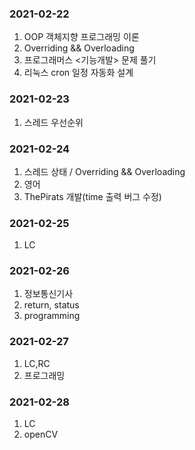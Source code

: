 ### 2021-02-22 
1. OOP 객체지향 프로그래밍 이론
2. Overriding && Overloading 
3. 프로그래머스 <기능개발> 문제 풀기
4. 리눅스 cron 일정 자동화 설계


### 2021-02-23 
1. 스레드 우선순위

### 2021-02-24
1. 스레드 상태 / Overriding && Overloading
2. 영어
3. ThePirats 개발(time 출력 버그 수정)

### 2021-02-25
1. LC

### 2021-02-26
1. 정보통신기사
2. return, status
3. programming

### 2021-02-27
1. LC,RC
2. 프로그래밍

### 2021-02-28
1. LC
2. openCV


